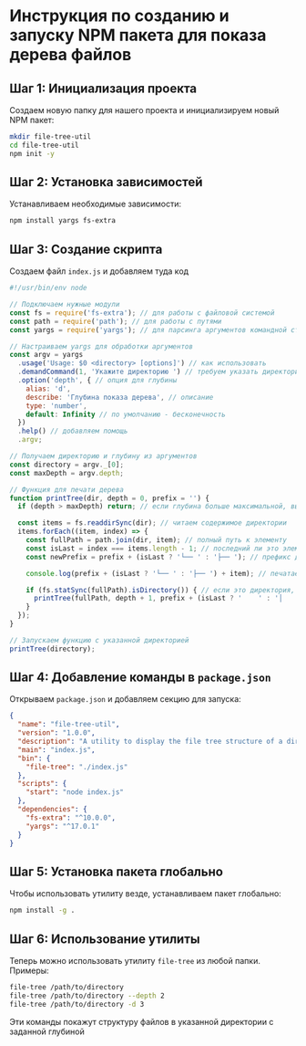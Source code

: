 # Инструкция по созданию и запуску NPM пакета для показа дерева файлов

## Шаг 1: Инициализация проекта

Создаем новую папку для нашего проекта и инициализируем новый NPM пакет:

```bash
mkdir file-tree-util
cd file-tree-util
npm init -y
```

## Шаг 2: Установка зависимостей

Устанавливаем необходимые зависимости:

```bash
npm install yargs fs-extra
```

## Шаг 3: Создание скрипта

Создаем файл `index.js` и добавляем туда код

```javascript
#!/usr/bin/env node

// Подключаем нужные модули
const fs = require('fs-extra'); // для работы с файловой системой
const path = require('path'); // для работы с путями
const yargs = require('yargs'); // для парсинга аргументов командной строки

// Настраиваем yargs для обработки аргументов
const argv = yargs
  .usage('Usage: $0 <directory> [options]') // как использовать
  .demandCommand(1, 'Укажите директорию ') // требуем указать директорию
  .option('depth', { // опция для глубины
    alias: 'd',
    describe: 'Глубина показа дерева', // описание
    type: 'number',
    default: Infinity // по умолчанию - бесконечность
  })
  .help() // добавляем помощь
  .argv;

// Получаем директорию и глубину из аргументов
const directory = argv._[0];
const maxDepth = argv.depth;

// Функция для печати дерева
function printTree(dir, depth = 0, prefix = '') {
  if (depth > maxDepth) return; // если глубина больше максимальной, выходим

  const items = fs.readdirSync(dir); // читаем содержимое директории
  items.forEach((item, index) => {
    const fullPath = path.join(dir, item); // полный путь к элементу
    const isLast = index === items.length - 1; // последний ли это элемент
    const newPrefix = prefix + (isLast ? '└── ' : '├── '); // префикс для печати

    console.log(prefix + (isLast ? '└── ' : '├── ') + item); // печатаем элемент

    if (fs.statSync(fullPath).isDirectory()) { // если это директория, рекурсивно вызываем функцию
      printTree(fullPath, depth + 1, prefix + (isLast ? '    ' : '│   '));
    }
  });
}

// Запускаем функцию с указанной директорией
printTree(directory);
```

## Шаг 4: Добавление команды в `package.json`

Открываем `package.json` и добавляем секцию для запуска:

```json
{
  "name": "file-tree-util",
  "version": "1.0.0",
  "description": "A utility to display the file tree structure of a directory",
  "main": "index.js",
  "bin": {
    "file-tree": "./index.js"
  },
  "scripts": {
    "start": "node index.js"
  },
  "dependencies": {
    "fs-extra": "^10.0.0",
    "yargs": "^17.0.1"
  }
}
```

## Шаг 5: Установка пакета глобально

Чтобы использовать утилиту везде, устанавливаем пакет глобально:

```bash
npm install -g .
```

## Шаг 6: Использование утилиты

Теперь можно использовать утилиту `file-tree` из любой папки. Примеры:

```bash
file-tree /path/to/directory
file-tree /path/to/directory --depth 2
file-tree /path/to/directory -d 3
```

Эти команды покажут структуру файлов в указанной директории с заданной глубиной